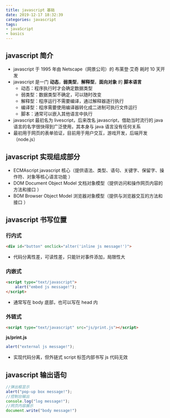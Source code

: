 ```yaml
---
title: javascript 基础
date: 2019-12-17 18:32:39
categories: javascript
tags: 
- javaScript
- basics
---
```


## javascript 简介

* javascript 于 1995 年由 Netscape（网景公司）的 布莱登·艾奇 耗时 10 天开发
* javascript 是一门 **动态**，**弱类型**，**解释型**，**面向对象** 的 **脚本语言**
  * 动态：程序执行时才会确定数据类型
  * 弱类型：数据类型不确定，可以随时改变
  * 解释型：程序运行不需要编译，通过解释器逐行执行
  * 编译型：程序需要使用编译器转化成二进制可执行文件运行   
  * 脚本：通常可以嵌入其他语言中执行
* javascript 最初名为 livescript，后来改名 javascript，借助当时流行的 java 语言的名字很快得到广泛使用，其本身与 java 语言没有任何关系
* 最初用于网页的表单验证，目前用于用户交互，游戏开发，后端开发（node.js）

<!-- more -->

## javascript 实现组成部分

* ECMAscript    javascript 核心（提供语法、类型、语句、关键字、保留字、操作符、对象等核心语言功能  ）
* DOM    Document Object Model    文档对象模型（提供访问和操作网页内容的方法和接口  ）
* BOM    Browser Object Model    浏览器对象模型（提供与浏览器交互的方法和接口  ）

## javascript 书写位置

### 行内式

```html
<div id="button" onclick="alter('inline js message!')">
```
* 代码分离性差，可读性差，只能针对事件添加，局限性大

### 内嵌式

```html
<script type="text/javascript">
    alert("embed js message!");			
</script>
```
* 通常写在 body 底部，也可以写在 head 内

### 外链式

```html
<script type="text/javascript" src="js/print.js"></script>
```
**js/print.js**

```js
alert("external js message!");
```

* 实现代码分离，但外链式 script 标签内部书写 js 代码无效

## javascript 输出语句

```js
//弹出框显示
alert("pop-up box message!");
//控制台输出
console.log("log message!");
//网页内容展示
document.write("body message!")
```